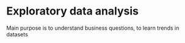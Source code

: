 # Exploratory data analysis

Main purpose is to understand business questions, to learn trends in datasets

